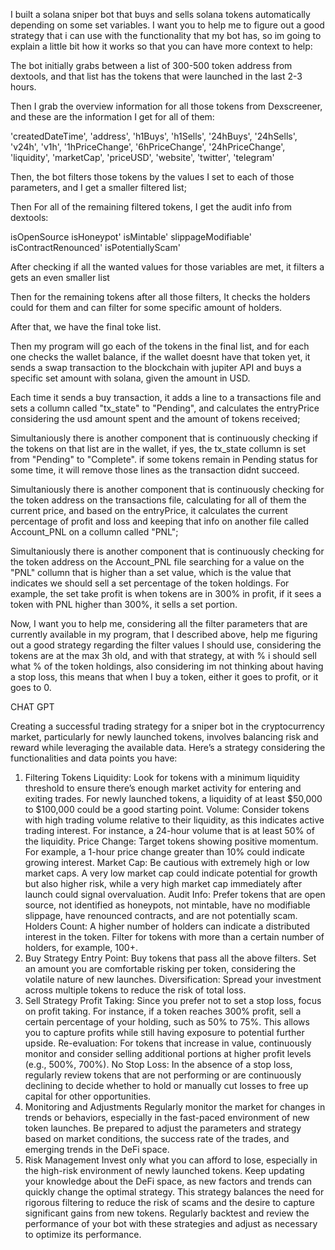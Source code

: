 I built a solana sniper bot that buys and sells solana tokens automatically depending on some set variables. I want you to help me to figure out a good strategy that i can use with the functionality that my bot has, so im going to explain a little bit how it works so that you can have more context to help:

The bot initially grabs between a list of 300-500 token address from dextools, and that list has the tokens that were launched in the last 2-3 hours.

Then I grab the overview information for all those tokens from Dexscreener, and these are the information I get for all of them:

'createdDateTime',
'address', 
'h1Buys', 
'h1Sells', 
'24hBuys', 
'24hSells', 
'v24h', 
'v1h', 
'1hPriceChange', 
'6hPriceChange', 
'24hPriceChange', 
'liquidity', 
'marketCap', 
'priceUSD', 
'website', 
'twitter', 
'telegram'

Then, the bot filters those tokens by the values I set to each of those parameters, and I get a smaller filtered list;

Then For all of the remaining filtered tokens, I get the audit info from dextools:

isOpenSource
isHoneypot'
isMintable'
slippageModifiable'
isContractRenounced'
isPotentiallyScam'

After checking if all the wanted values for those variables are met, it filters a gets an even smaller list

Then for the remaining tokens after all those filters, It checks the holders could for them and can filter for some specific amount of holders.

After that, we have the final toke list.

Then my program will go each of the tokens in the final list, and for each one checks the wallet balance, if the wallet doesnt have that token yet, it sends a swap transaction to the blockchain with jupiter API and buys a specific set amount with solana, given the amount in USD.

Each time it sends a buy transaction, it adds a line to a transactions file and sets a collumn called "tx_state" to "Pending", and calculates the entryPrice considering the usd amount spent and the amount of tokens received;

Simultaniously there is another component that is continuously checking if the tokens on that list are in the wallet, if yes, the tx_state collumn is set from "Pending" to "Complete". if some tokens remain in Pending status for some time, it will remove those lines as the transaction didnt succeed.

Simultaniously there is another component that is continuously checking for the token address on the transactions file, calculating for all of them the current price, and based on the entryPrice, it calculates the current percentage of profit and loss and keeping that info on another file called Account_PNL on a collumn called "PNL";

Simultaniously there is another component that is continuously checking for the token address on the Account_PNL file searching for a value on the "PNL" collumn that is higher than a set value, which is the value that indicates we should sell a set percentage of the token holdings. For example, the set take profit is when tokens are in 300% in profit, if it sees a token with PNL higher than 300%, it sells a set portion.

Now, I want you to help me, considering all the filter parameters that are currently available in my program, that I described above, help me figuring out a good strategy regarding the filter values I should use, considering the tokens are at the max 3h old, and with that strategy, at with % i should sell what % of the token holdings, also considering im not thinking about having a stop loss, this means that when I buy a token, either it goes to profit, or it goes to 0.


CHAT GPT

Creating a successful trading strategy for a sniper bot in the cryptocurrency market, particularly for newly launched tokens, involves balancing risk and reward while leveraging the available data. Here’s a strategy considering the functionalities and data points you have:

1. Filtering Tokens
Liquidity: Look for tokens with a minimum liquidity threshold to ensure there’s enough market activity for entering and exiting trades. For newly launched tokens, a liquidity of at least $50,000 to $100,000 could be a good starting point.
Volume: Consider tokens with high trading volume relative to their liquidity, as this indicates active trading interest. For instance, a 24-hour volume that is at least 50% of the liquidity.
Price Change: Target tokens showing positive momentum. For example, a 1-hour price change greater than 10% could indicate growing interest.
Market Cap: Be cautious with extremely high or low market caps. A very low market cap could indicate potential for growth but also higher risk, while a very high market cap immediately after launch could signal overvaluation.
Audit Info: Prefer tokens that are open source, not identified as honeypots, not mintable, have no modifiable slippage, have renounced contracts, and are not potentially scam.
Holders Count: A higher number of holders can indicate a distributed interest in the token. Filter for tokens with more than a certain number of holders, for example, 100+.
2. Buy Strategy
Entry Point: Buy tokens that pass all the above filters. Set an amount you are comfortable risking per token, considering the volatile nature of new launches.
Diversification: Spread your investment across multiple tokens to reduce the risk of total loss.
3. Sell Strategy
Profit Taking: Since you prefer not to set a stop loss, focus on profit taking. For instance, if a token reaches 300% profit, sell a certain percentage of your holding, such as 50% to 75%. This allows you to capture profits while still having exposure to potential further upside.
Re-evaluation: For tokens that increase in value, continuously monitor and consider selling additional portions at higher profit levels (e.g., 500%, 700%).
No Stop Loss: In the absence of a stop loss, regularly review tokens that are not performing or are continuously declining to decide whether to hold or manually cut losses to free up capital for other opportunities.
4. Monitoring and Adjustments
Regularly monitor the market for changes in trends or behaviors, especially in the fast-paced environment of new token launches.
Be prepared to adjust the parameters and strategy based on market conditions, the success rate of the trades, and emerging trends in the DeFi space.
5. Risk Management
Invest only what you can afford to lose, especially in the high-risk environment of newly launched tokens.
Keep updating your knowledge about the DeFi space, as new factors and trends can quickly change the optimal strategy.
This strategy balances the need for rigorous filtering to reduce the risk of scams and the desire to capture significant gains from new tokens. Regularly backtest and review the performance of your bot with these strategies and adjust as necessary to optimize its performance.